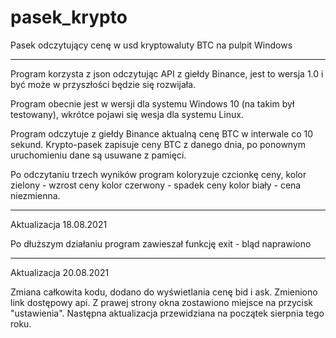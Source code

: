 # pasek_krypto
Pasek odczytujący cenę w usd kryptowaluty BTC na pulpit Windows
***************************************************************
Program korzysta z json odczytując API z giełdy Binance, jest
to wersja 1.0 i być może w przyszłości będzie się rozwijała.

Program obecnie jest w wersji dla systemu Windows 10 (na takim
był testowany), wkrótce pojawi się wesja dla systemu Linux.

Program odczytuje z giełdy Binance aktualną cenę BTC w interwale
co 10 sekund. Krypto-pasek zapisuje ceny BTC z danego dnia, 
po ponownym uruchomieniu dane są usuwane z pamięci.

Po odczytaniu trzech wyników program koloryzuje czcionkę ceny,
kolor zielony - wzrost ceny
kolor czerwony - spadek ceny
kolor biały - cena niezmienna.
***************************************************************
Aktualizacja 18.08.2021

Po dłuższym działaniu program zawieszał funkcję exit - bląd naprawiono

****************************************************************
Aktualizacja 20.08.2021

Zmiana całkowita kodu, dodano do wyświetlania cenę bid i ask. Zmieniono
link dostępowy api. Z prawej strony okna zostawiono miejsce na przycisk
"ustawienia". Następna aktualizacja przewidziana na początek sierpnia
tego roku.
